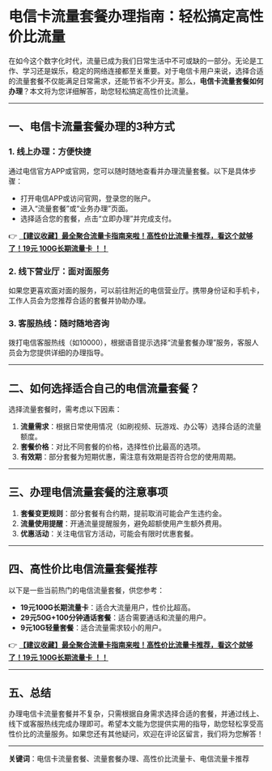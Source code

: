 # 电信卡流量套餐办理指南：轻松搞定高性价比流量

在如今这个数字化时代，流量已成为我们日常生活中不可或缺的一部分。无论是工作、学习还是娱乐，稳定的网络连接都至关重要。对于电信卡用户来说，选择合适的流量套餐不仅能满足日常需求，还能节省不少开支。那么，**电信卡流量套餐如何办理**？本文将为您详细解答，助您轻松搞定高性价比流量。

---

## 一、电信卡流量套餐办理的3种方式

### 1. 线上办理：方便快捷
通过电信官方APP或官网，您可以随时随地查看并办理流量套餐。以下是具体步骤：
- 打开电信APP或访问官网，登录您的账户。
- 进入“流量套餐”或“业务办理”页面。
- 选择适合您的套餐，点击“立即办理”并完成支付。

👉 **[【建议收藏】最全聚合流量卡指南来啦！高性价比流量卡推荐，看这个就够了！19元 100G长期流量卡 ！！](https://bit.ly/Liuliangka)**

### 2. 线下营业厅：面对面服务
如果您更喜欢面对面的服务，可以前往附近的电信营业厅。携带身份证和手机卡，工作人员会为您推荐合适的套餐并协助办理。

### 3. 客服热线：随时随地咨询
拨打电信客服热线（如10000），根据语音提示选择“流量套餐办理”服务，客服人员会为您提供详细的办理指导。

---

## 二、如何选择适合自己的电信流量套餐？

选择流量套餐时，需考虑以下因素：
1. **流量需求**：根据日常使用情况（如刷视频、玩游戏、办公等）选择合适的流量额度。
2. **套餐价格**：对比不同套餐的价格，选择性价比最高的选项。
3. **有效期**：部分套餐为短期优惠，需注意有效期是否符合您的使用周期。

---

## 三、办理电信流量套餐的注意事项

1. **套餐变更规则**：部分套餐有合约期，提前取消可能会产生违约金。
2. **流量使用提醒**：开通流量提醒服务，避免超额使用产生额外费用。
3. **优惠活动**：关注电信官方活动，可能会有限时优惠套餐。

---

## 四、高性价比电信流量套餐推荐

以下是一些当前热门的电信流量套餐，供您参考：
- **19元100G长期流量卡**：适合大流量用户，性价比超高。
- **29元50G+100分钟通话套餐**：适合需要通话和流量的用户。
- **9元10G轻量套餐**：适合流量需求较小的用户。

👉 **[【建议收藏】最全聚合流量卡指南来啦！高性价比流量卡推荐，看这个就够了！19元 100G长期流量卡 ！！](https://bit.ly/Liuliangka)**

---

## 五、总结

办理电信卡流量套餐并不复杂，只需根据自身需求选择合适的套餐，并通过线上、线下或客服热线完成办理即可。希望本文能为您提供实用的指导，助您轻松享受高性价比的流量服务。如果您还有其他疑问，欢迎在评论区留言，我们将为您解答！

---

**关键词**：电信卡流量套餐、流量套餐办理、高性价比流量卡、电信流量卡推荐